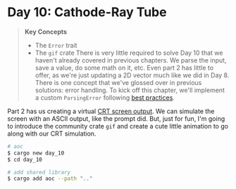 # Day 10: Cathode-Ray Tube
> **Key Concepts**
> - The `Error` trait
> - The `gif` crate
There is very little required to solve Day 10 that we haven't already covered in previous chapters. We parse the input, save a value, do some math on it, etc. Even part 2 has little to offer, as we're just updating a 2D vector much like we did in Day 8. There is one concept that we've glossed over in previous solutions: error handling. To kick off this chapter, we'll implement a custom `ParsingError` following [best practices](https://doc.rust-lang.org/rust-by-example/error/multiple_error_types/define_error_type.html).

Part 2 has us creating a virtual [CRT screen output](https://en.wikipedia.org/wiki/Cathode-ray_tube). We can simulate the screen with an ASCII output, like the prompt did. But, just for fun, I'm going to introduce the community crate `gif` and create a cute little animation to go along with our CRT simulation. 

```bash
# aoc
$ cargo new day_10
$ cd day_10

# add shared library
$ cargo add aoc --path ".."
```